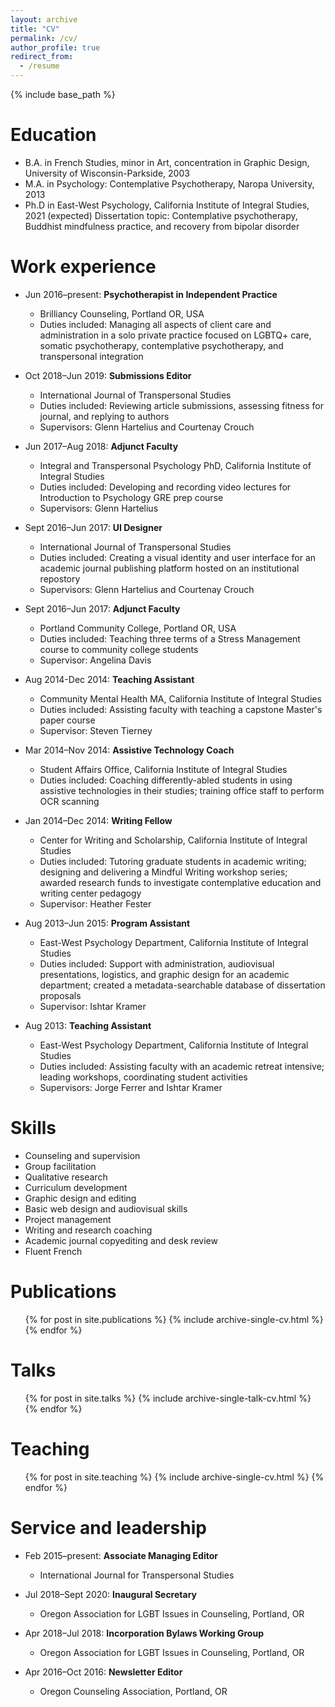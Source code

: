 ```yaml
---
layout: archive
title: "CV"
permalink: /cv/
author_profile: true
redirect_from:
  - /resume
---
```


{% include base_path %}

Education
======
* B.A. in French Studies, minor in Art, concentration in Graphic Design, University of Wisconsin-Parkside, 2003
* M.A. in Psychology: Contemplative Psychotherapy, Naropa University, 2013
* Ph.D in East-West Psychology, California Institute of Integral Studies, 2021 (expected)
Dissertation topic: Contemplative psychotherapy, Buddhist mindfulness practice, and recovery from bipolar disorder

Work experience
======
* Jun 2016–present: **Psychotherapist in Independent Practice**
  * Brilliancy Counseling, Portland OR, USA
  * Duties included: Managing all aspects of client care and administration in a solo private practice focused on LGBTQ+ care, somatic psychotherapy, contemplative psychotherapy, and transpersonal integration

* Oct 2018–Jun 2019: **Submissions Editor**
  * International Journal of Transpersonal Studies
  * Duties included: Reviewing article submissions, assessing fitness for journal, and replying to authors
  * Supervisors: Glenn Hartelius and Courtenay Crouch

* Jun 2017–Aug 2018: **Adjunct Faculty**
  * Integral and Transpersonal Psychology PhD, California Institute of Integral Studies
  * Duties included: Developing and recording video lectures for Introduction to Psychology GRE prep course
  * Supervisors: Glenn Hartelius
  
* Sept 2016–Jun 2017: **UI Designer**
  * International Journal of Transpersonal Studies
  * Duties included: Creating a visual identity and user interface for an academic journal publishing platform hosted on an institutional repostory
  * Supervisors: Glenn Hartelius and Courtenay Crouch

* Sept 2016–Jun 2017: **Adjunct Faculty**
  * Portland Community College, Portland OR, USA
  * Duties included: Teaching three terms of a Stress Management course to community college students
  * Supervisor: Angelina Davis

* Aug 2014-Dec 2014: **Teaching Assistant**
  * Community Mental Health MA, California Institute of Integral Studies
  * Duties included: Assisting faculty with teaching a capstone Master's paper course
  * Supervisor: Steven Tierney
  
* Mar 2014–Nov 2014: **Assistive Technology Coach**
  * Student Affairs Office, California Institute of Integral Studies
  * Duties included: Coaching differently-abled students in using assistive technologies in their studies; training office staff to perform OCR scanning
  
* Jan 2014–Dec 2014: **Writing Fellow**
  * Center for Writing and Scholarship, California Institute of Integral Studies
  * Duties included: Tutoring graduate students in academic writing; designing and delivering a Mindful Writing workshop series; awarded research funds to investigate contemplative education and writing center pedagogy
  * Supervisor: Heather Fester
  
* Aug 2013–Jun 2015: **Program Assistant**
  * East-West Psychology Department, California Institute of Integral Studies
  * Duties included: Support with administration, audiovisual presentations, logistics, and graphic design for an academic department; created a metadata-searchable database of dissertation proposals
  * Supervisor: Ishtar Kramer
  
* Aug 2013: **Teaching Assistant**
  * East-West Psychology Department, California Institute of Integral Studies
  * Duties included: Assisting faculty with an academic retreat intensive; leading workshops, coordinating student activities
  * Supervisors: Jorge Ferrer and Ishtar Kramer

  
Skills
======
* Counseling and supervision
* Group facilitation
* Qualitative research
* Curriculum development
* Graphic design and editing
* Basic web design and audiovisual skills
* Project management
* Writing and research coaching
* Academic journal copyediting and desk review
* Fluent French

Publications
======
  <ul>{% for post in site.publications %}
    {% include archive-single-cv.html %}
  {% endfor %}</ul>
  
Talks
======
  <ul>{% for post in site.talks %}
    {% include archive-single-talk-cv.html %}
  {% endfor %}</ul>
  
Teaching
======
  <ul>{% for post in site.teaching %}
    {% include archive-single-cv.html %}
  {% endfor %}</ul>
  
Service and leadership
======
* Feb 2015–present: **Associate Managing Editor**
  * International Journal for Transpersonal Studies

* Jul 2018–Sept 2020: **Inaugural Secretary**
  * Oregon Association for LGBT Issues in Counseling, Portland, OR

* Apr 2018–Jul 2018: **Incorporation Bylaws Working Group**
  * Oregon Association for LGBT Issues in Counseling, Portland, OR
	
* Apr 2016–Oct 2016: **Newsletter Editor**
  * Oregon Counseling Association, Portland, OR